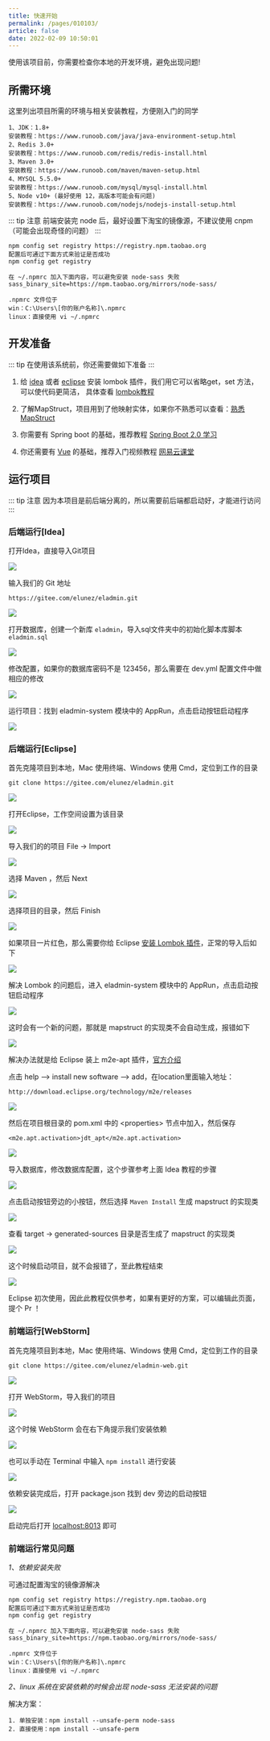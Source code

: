 ```yaml
---
title: 快速开始
permalink: /pages/010103/
article: false
date: 2022-02-09 10:50:01
---
```


使用该项目前，你需要检查你本地的开发环境，避免出现问题!
## 所需环境

这里列出项目所需的环境与相关安装教程，方便刚入门的同学

```
1、JDK：1.8+ 
安装教程：https://www.runoob.com/java/java-environment-setup.html
2、Redis 3.0+
安装教程：https://www.runoob.com/redis/redis-install.html
3、Maven 3.0+
安装教程：https://www.runoob.com/maven/maven-setup.html
4、MYSQL 5.5.0+
安装教程：https://www.runoob.com/mysql/mysql-install.html
5、Node v10+ (最好使用 12，高版本可能会有问题)
安装教程：https://www.runoob.com/nodejs/nodejs-install-setup.html
```

::: tip 注意
前端安装完 node 后，最好设置下淘宝的镜像源，不建议使用 cnpm（可能会出现奇怪的问题）
:::

```
npm config set registry https://registry.npm.taobao.org
配置后可通过下面方式来验证是否成功
npm config get registry

在 ~/.npmrc 加入下面内容，可以避免安装 node-sass 失败
sass_binary_site=https://npm.taobao.org/mirrors/node-sass/

.npmrc 文件位于
win：C:\Users\[你的账户名称]\.npmrc
linux：直接使用 vi ~/.npmrc
```
## 开发准备
::: tip
在使用该系统前，你还需要做如下准备
:::

1. 给 [idea](https://blog.csdn.net/wochunyang/article/details/81736354) 或者 [eclipse](https://blog.csdn.net/magi1201/article/details/85995987) 安装 lombok 插件，我们用它可以省略get，set 方法，可以使代码更简洁，
具体查看 [lombok教程](https://www.ydyno.com/archives/1147.html)

2. 了解MapStruct，项目用到了他映射实体，如果你不熟悉可以查看：[熟悉MapStruct](https://www.jianshu.com/p/3f20ca1a93b0)

3. 你需要有 Spring boot 的基础，推荐教程 [Spring Boot 2.0 学习](https://github.com/ityouknow/spring-boot-examples)

4. 你还需要有 [Vue](https://cn.vuejs.org/v2/guide/) 的基础，推荐入门视频教程 [网易云课堂](https://study.163.com/course/courseMain.htm?courseId=1004711010)

## 运行项目

::: tip 注意
因为本项目是前后端分离的，所以需要前后端都启动好，才能进行访问
:::

### 后端运行[Idea]

打开Idea，直接导入Git项目

![](https://img.el-admin.vip/images/2020/06/25/20200609184434.png)

输入我们的 Git 地址

```
https://gitee.com/elunez/eladmin.git
```

![](https://img.el-admin.vip/images/2020/06/25/20200609184548.png)

打开数据库，创建一个新库 `eladmin`，导入sql文件夹中的初始化脚本库脚本 `eladmin.sql`

![](https://img.el-admin.vip/images/2020/06/25/20200609184722.png)

修改配置，如果你的数据库密码不是 123456，那么需要在 dev.yml 配置文件中做相应的修改

![](https://img.el-admin.vip/images/2020/06/25/20200609185014.png)

运行项目：找到 eladmin-system 模块中的 AppRun，点击启动按钮启动程序

![](https://img.el-admin.vip/images/2020/06/25/20200605112835.png)

### 后端运行[Eclipse]

首先克隆项目到本地，Mac 使用终端、Windows 使用 Cmd，定位到工作的目录

```
git clone https://gitee.com/elunez/eladmin.git
```

![](https://img.el-admin.vip/images/2020/06/25/20200609185424.png)

打开Eclipse，工作空间设置为该目录

![](https://img.el-admin.vip/images/2020/06/25/20200609185609.png)

导入我们的的项目 File -> Import

![](https://img.el-admin.vip/images/2020/06/25/20200609185730.png)

选择 Maven ，然后 Next

![](https://img.el-admin.vip/images/2020/06/25/20200609185818.png)

选择项目的目录，然后 Finish

![](https://img.el-admin.vip/images/2020/06/25/20200609185940.png)

如果项目一片红色，那么需要你给 Eclipse [安装 Lombok 插件](https://www.baidu.com/s?ie=utf-8&wd=eclipse%E5%AE%89%E8%A3%85lombok%E6%8F%92%E4%BB%B6)，正常的导入后如下

![](https://img.el-admin.vip/images/2020/06/25/20200609190325.png)

解决 Lombok 的问题后，进入 eladmin-system 模块中的 AppRun，点击启动按钮启动程序

![](https://img.el-admin.vip/images/2020/06/25/20200609190602.png)

这时会有一个新的问题，那就是 mapstruct 的实现类不会自动生成，报错如下

![](https://img.el-admin.vip/images/2020/06/25/20200609190817.png)

解决办法就是给 Eclipse 装上 m2e-apt 插件，[官方介绍](https://mapstruct.org/documentation/ide-support/)

点击 help --> install new software --> add，在location里面输入地址：

```
http://download.eclipse.org/technology/m2e/releases
```

![](https://img.el-admin.vip/images/2020/06/25/20200609191851.png)

然后在项目根目录的 pom.xml 中的 &lt;properties&gt; 节点中加入，然后保存

```
<m2e.apt.activation>jdt_apt</m2e.apt.activation>
```

![](https://img.el-admin.vip/images/2020/06/25/20200609192055.png)

导入数据库，修改数据库配置，这个步骤参考上面 Idea 教程的步骤

![](https://img.el-admin.vip/images/2020/06/25/20200609192230.png)

点击启动按钮旁边的小按钮，然后选择 `Maven Install` 生成 mapstruct 的实现类

![](https://img.el-admin.vip/images/2020/06/25/20200609192922.png)

查看 target -> generated-sources 目录是否生成了 mapstruct 的实现类

![](https://img.el-admin.vip/images/2020/06/25/20200609193210.png)

这个时候启动项目，就不会报错了，至此教程结束

![](https://img.el-admin.vip/images/2020/06/25/20200609193456.png)

Eclipse 初次使用，因此此教程仅供参考，如果有更好的方案，可以编辑此页面，提个 Pr ！

### 前端运行[WebStorm]

首先克隆项目到本地，Mac 使用终端、Windows 使用 Cmd，定位到工作的目录

```
git clone https://gitee.com/elunez/eladmin-web.git
```

![](https://img.el-admin.vip/images/2020/06/25/20200609194318.png)

打开 WebStorm，导入我们的项目

![](https://img.el-admin.vip/images/2020/06/25/20200609194432.png)

这个时候 WebStorm 会在右下角提示我们安装依赖

![](https://img.el-admin.vip/images/2020/06/25/20200609194535.png)

也可以手动在 Terminal 中输入 `npm install` 进行安装

![](https://img.el-admin.vip/images/2020/06/25/20200609194723.png)

依赖安装完成后，打开 package.json 找到 dev 旁边的启动按钮

![](https://img.el-admin.vip/images/2020/06/25/20200609194958.png)

启动完后打开 [localhost:8013](localhost:8013) 即可

### 前端运行常见问题
*1、依赖安装失败*

可通过配置淘宝的镜像源解决
```
npm config set registry https://registry.npm.taobao.org
配置后可通过下面方式来验证是否成功
npm config get registry

在 ~/.npmrc 加入下面内容，可以避免安装 node-sass 失败
sass_binary_site=https://npm.taobao.org/mirrors/node-sass/

.npmrc 文件位于
win：C:\Users\[你的账户名称]\.npmrc
linux：直接使用 vi ~/.npmrc
```
*2、linux 系统在安装依赖的时候会出现 node-sass 无法安装的问题*

解决方案：
```
1. 单独安装：npm install --unsafe-perm node-sass 
2. 直接使用：npm install --unsafe-perm
```

<Vssue :title="$title" />
